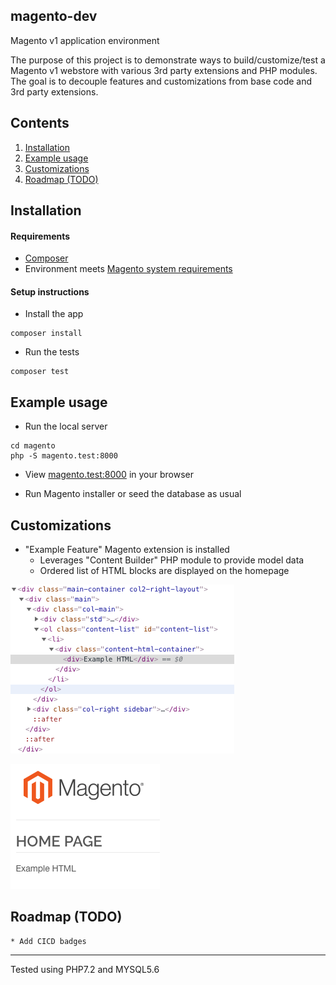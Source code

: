 ## magento-dev
Magento v1 application environment

The purpose of this project is to demonstrate ways to build/customize/test a 
Magento v1 webstore with various 3rd party extensions and PHP modules. The goal 
is to decouple features and customizations from base code and 3rd party extensions.
  

## Contents

1. [Installation](#installation)
1. [Example usage](#example-usage)
1. [Customizations](#customizations)
1. [Roadmap (TODO)](#roadmap-todo)


## Installation

#### Requirements

* [Composer](https://getcomposer.org/)
* Environment meets [Magento system requirements](https://docs.magento.com/m1/ce/user_guide/magento/system-requirements.html)


#### Setup instructions

* Install the app

```
composer install
```

* Run the tests

```
composer test
```


## Example usage

* Run the local server

```
cd magento
php -S magento.test:8000
```

* View [magento.test:8000](http://magento.test:8000/) in your browser

* Run Magento installer or seed the database as usual


## Customizations

* "Example Feature" Magento extension is installed 
  - Leverages "Content Builder" PHP module to provide model data
  - Ordered list of HTML blocks are displayed on the homepage
  
![Inspect DOM](https://github.com/ryaan-anthony/magento-dev/raw/master/docs/assets/example_feature/inspect_dom.png "Inspect DOM")

![Screenshot](https://github.com/ryaan-anthony/magento-dev/raw/master/docs/assets/example_feature/screenshot.png "Screenshot")


## Roadmap (TODO)

```
* Add CICD badges
```

- - -
Tested using PHP7.2 and MYSQL5.6
